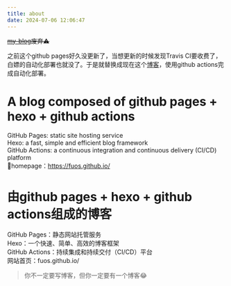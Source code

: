 ```yaml
---
title: about
date: 2024-07-06 12:06:47
---
```


~~[my-blog](https://fuos.github.io/my-blog/)废弃⚠️~~  

之前这个github pages好久没更新了，当想更新的时候发现Travis CI要收费了，白嫖的自动化部署也就没了。于是就替换成现在这个[博客](https://fuos.github.io)，使用github actions完成自动化部署。

# A blog composed of github pages + hexo + github actions
GitHub Pages: static site hosting service  
Hexo: a fast, simple and efficient blog framework  
GitHub Actions: a continuous integration and continuous delivery (CI/CD) platform  
🚁homepage：https://fuos.github.io/  

# 由github pages + hexo + github actions组成的博客  
GitHub Pages：静态网站托管服务  
Hexo：一个快速、简单、高效的博客框架  
GitHub Actions：持续集成和持续交付（CI/CD）平台  
网站首页：fuos.github.io/  

> 你不一定要写博客，但你一定要有一个博客😂  
